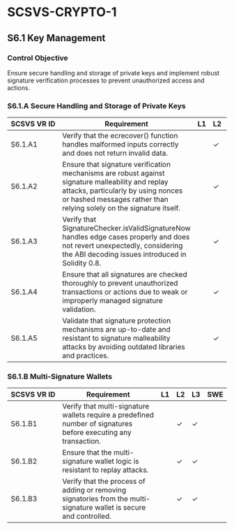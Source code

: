 # SCSVS-CRYPTO-1

## S6.1 Key Management

### Control Objective
Ensure secure handling and storage of private keys and implement robust signature verification processes to prevent unauthorized access and actions.

### S6.1.A Secure Handling and Storage of Private Keys

| **SCSVS&nbsp;VR&nbsp;ID**          | Requirement                                                                 | L1 | L2 | L3 | SWE |
| ------------ | --------------------------------------------------------------------------- | -- | -- | -- | --- |
| S6.1.A1      | Verify that the ecrecover() function handles malformed inputs correctly and does not return invalid data. |    | ✓  | ✓  |     |
| S6.1.A2      | Ensure that signature verification mechanisms are robust against signature malleability and replay attacks, particularly by using nonces or hashed messages rather than relying solely on the signature itself. |    | ✓  | ✓  |     |
| S6.1.A3      | Verify that SignatureChecker.isValidSignatureNow handles edge cases properly and does not revert unexpectedly, considering the ABI decoding issues introduced in Solidity 0.8. |    | ✓  | ✓  |     |
| S6.1.A4      | Ensure that all signatures are checked thoroughly to prevent unauthorized transactions or actions due to weak or improperly managed signature validation. |    | ✓  | ✓  |     |
| S6.1.A5      | Validate that signature protection mechanisms are up-to-date and resistant to signature malleability attacks by avoiding outdated libraries and practices. |    | ✓  | ✓  |     |

### S6.1.B Multi-Signature Wallets

| **SCSVS&nbsp;VR&nbsp;ID**          | Requirement                                                                 | L1 | L2 | L3 | SWE |
| ------------ | --------------------------------------------------------------------------- | -- | -- | -- | --- |
| S6.1.B1      | Verify that multi-signature wallets require a predefined number of signatures before executing any transaction. |    | ✓  | ✓  |     |
| S6.1.B2      | Ensure that the multi-signature wallet logic is resistant to replay attacks. |    | ✓  | ✓  |     |
| S6.1.B3      | Verify that the process of adding or removing signatories from the multi-signature wallet is secure and controlled. |    | ✓  | ✓  |     |


